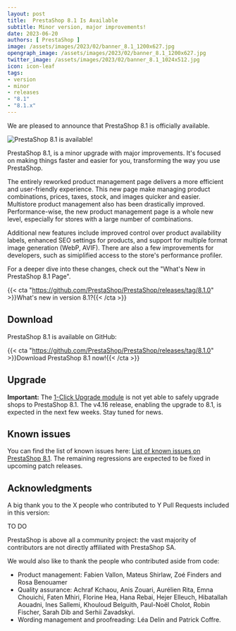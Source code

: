 ```yaml
---
layout: post
title:  PrestaShop 8.1 Is Available
subtitle: Minor version, major improvements!
date: 2023-06-20
authors: [ PrestaShop ]
image: /assets/images/2023/02/banner_8.1_1200x627.jpg
opengraph_image: /assets/images/2023/02/banner_8.1_1200x627.jpg
twitter_image: /assets/images/2023/02/banner_8.1_1024x512.jpg
icon: icon-leaf
tags:
- version
- minor
- releases
- "8.1"
- "8.1.x"
---
```


We are pleased to announce that PrestaShop 8.1 is officially available.

![PrestaShop 8.1 is available!](/assets/images/2023/02/banner_8.1_1534x424.png)

PrestaShop 8.1, is a minor upgrade with major improvements. It's focused on making things faster and easier for you, transforming the way you use PrestaShop.

The entirely reworked product management page delivers a more efficient and user-friendly experience. This new page make managing product combinations, prices, taxes, stock, and images quicker and easier. Multistore product management also has been drastically improved. Performance-wise, the new product management page is a whole new level, especially for stores with a large number of combinations.

Additional new features include improved control over product availability labels, enhanced SEO settings for products, and support for multiple format image generation (WebP, AVIF). There are also a few improvements for developers, such as simiplified access to the store's performance profiler.

For a deeper dive into these changes, check out the "What's New in PrestaShop 8.1 Page".

{{< cta "https://github.com/PrestaShop/PrestaShop/releases/tag/8.1.0" >}}What's new in version 8.1?{{< /cta >}}

## Download

PrestaShop 8.1 is available on GitHub:

{{< cta "https://github.com/PrestaShop/PrestaShop/releases/tag/8.1.0" >}}Download PrestaShop 8.1 now!{{< /cta >}}

## Upgrade

**Important:** The [1-Click Upgrade module](https://github.com/PrestaShop/autoupgrade) is not yet able to safely upgrade shops to PrestaShop 8.1. The v4.16 release, enabling the upgrade to 8.1, is expected in the next few weeks. Stay tuned for news.

## Known issues

You can find the list of known issues here: [List of known issues on PrestaShop 8.1](https://github.com/PrestaShop/PrestaShop/issues?q=is%3Aissue+is%3Aopen+label%3A8.1.x+label%3AVerified+label%3ARegression). The remaining regressions are expected to be fixed in upcoming patch releases.

## Acknowledgments

A big thank you to the X people who contributed to Y Pull Requests included in this version:

TO DO

PrestaShop is above all a community project: the vast majority of contributors are not directly affiliated with PrestaShop SA.

We would also like to thank the people who contributed aside from code:

- Product management: Fabien Vallon, Mateus Shirlaw, Zoé Finders and Rosa Benouamer 
- Quality assurance: Achraf Kchaou, Anis Zouari, Aurélien Rita, Emna Chouichi, Faten Mhiri, Florine Hea, Hana Rebai, Hejer Elleuch, Hibatallah Aouadni, Ines Sallemi, Khouloud Belguith, Paul-Noël Cholot, Robin Fischer, Sarah Dib and Serhii Zavadskyi.
- Wording management and proofreading: Léa Delin and Patrick Coffre.
